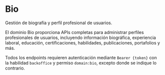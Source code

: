 # Bio

Gestión de biografía y perfil profesional de usuarios.

El dominio Bio proporciona APIs completas para administrar perfiles profesionales de usuarios, incluyendo información biográfica, experiencia laboral, educación, certificaciones, habilidades, publicaciones, portafolios y más.

Todos los endpoints requieren autenticación mediante `Bearer {token}` con la habilidad `backoffice` y permiso `domain:bio`, excepto donde se indique lo contrario.
